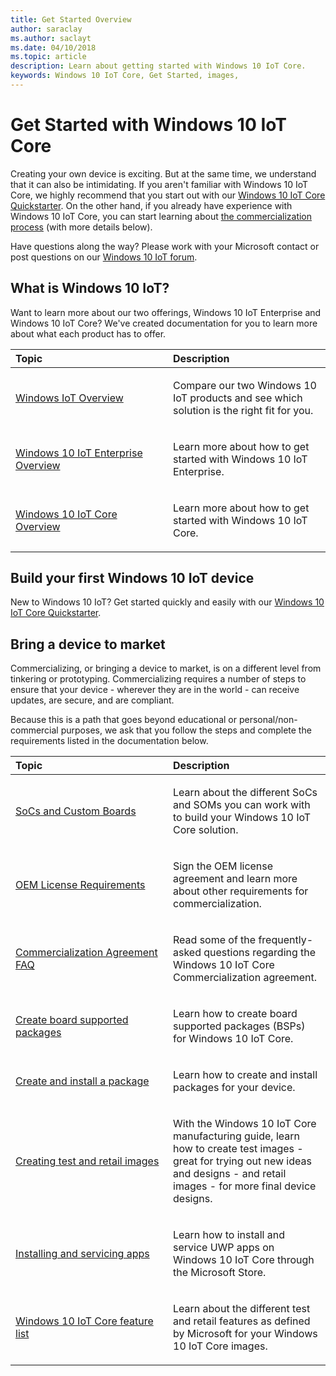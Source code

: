 ```yaml
--- 
title: Get Started Overview
author: saraclay 
ms.author: saclayt 
ms.date: 04/10/2018 
ms.topic: article 
description: Learn about getting started with Windows 10 IoT Core.
keywords: Windows 10 IoT Core, Get Started, images, 
--- 
```


# Get Started with Windows 10 IoT Core

Creating your own device is exciting. But at the same time, we understand that it can also be intimidating. If you aren't familiar with Windows 10 IoT Core, we highly recommend that you start out with our [Windows 10 IoT Core Quickstarter](tutorials/Tutorials.md). On the other hand, if you already have experience with Windows 10 IoT Core, you can start learning about [the commercialization process](https://docs.microsoft.com/en-us/windows/iot-core/commercialize-your-device/oemlicenserequirements) (with more details below). 

Have questions along the way? Please work with your Microsoft contact or post questions on our [Windows 10 IoT forum](https://social.msdn.microsoft.com/forums/en-US/home?forum=WindowsIoT).

## What is Windows 10 IoT?

Want to learn more about our two offerings, Windows 10 IoT Enterprise and Windows 10 IoT Core? We've created documentation for you to learn more about what each product has to offer.  

<table>
<colgroup>
<col width="50%" />
<col width="50%" />
</colgroup>
<thead>
<tr class="header">
<th align="left">Topic</th>
<th align="left">Description</th>
</tr>
</thead>
<tbody>

<tr class="odd">
<td align="left"><p><a href="windows-iot.md" data-raw-source="[Windows IoT Overview](windows-iot.md)">Windows IoT Overview</a></p></td>
<td align="left"><p>Compare our two Windows 10 IoT products and see which solution is the right fit for you.</p></td>
</tr>

<tr class="odd">
<td align="left"><p><a href="windows-iot-enterprise.md" data-raw-source="[Windows 10 IoT Enterprise Overview](windows-iot-enterprise.md)">Windows 10 IoT Enterprise Overview</a></p></td>
<td align="left"><p>Learn more about how to get started with Windows 10 IoT Enterprise.</p></td>
</tr>

<tr class="odd">
<td align="left"><p><a href="windows-iot-core.md" data-raw-source="[Windows 10 IoT Core Overview](windows-iot-core.md)">Windows 10 IoT Core Overview</a></p></td>
<td align="left"><p>Learn more about how to get started with Windows 10 IoT Core.</p></td>
</tr>

</tbody>
</table>


## Build your first Windows 10 IoT device

New to Windows 10 IoT? Get started quickly and easily with our [Windows 10 IoT Core Quickstarter](tutorials/Tutorials.md). 


## Bring a device to market

Commercializing, or bringing a device to market, is on a different level from tinkering or prototyping. Commercializing requires a number of steps to ensure that your device - wherever they are in the world - can receive updates, are secure, and are compliant. 

Because this is a path that goes beyond educational or personal/non-commercial purposes, we ask that you follow the steps and complete the requirements listed in the documentation below.

<table>
<colgroup>
<col width="50%" />
<col width="50%" />
</colgroup>
<thead>
<tr class="header">
<th align="left">Topic</th>
<th align="left">Description</th>
</tr>
</thead>
<tbody>

<tr class="odd">
<td align="left"><p><a href="learn-about-hardware/SoCsAndCustomBoards.md" data-raw-source="[SoCs and Custom Boards](learn-about-hardware/SoCsAndCustomBoards.md)">SoCs and Custom Boards</a></p></td>
<td align="left"><p>Learn about the different SoCs and SOMs you can work with to build your Windows 10 IoT Core solution.</p></td>
</tr>

<tr class="odd">
<td align="left"><p><a href="commercialize-your-device/oemlicenserequirements.md" data-raw-source="[OEM License Requirements](commercialize-your-device/oemlicenserequirements.md)">OEM License Requirements</a></p></td>
<td align="left"><p>Sign the OEM license agreement and learn more about other requirements for commercialization.</p></td>
</tr>

<tr class="odd">
<td align="left"><p><a href="commercialize-your-device/Agreement-FAQ.md" data-raw-source="[Commercialization Agreement FAQ](commercialize-your-device/Agreement-FAQ.md)">Commercialization Agreement FAQ</a></p></td>
<td align="left"><p>Read some of the frequently-asked questions regarding the Windows 10 IoT Core Commercialization agreement.</p></td>
</tr>

<tr class="odd">
<td align="left"><p><a href="build-your-image/createbsps.md" data-raw-source="[Create board supported packages](build-your-image/createbsps.md)">Create board supported packages</a></p></td>
<td align="left"><p>Learn how to create board supported packages (BSPs) for Windows 10 IoT Core.</p></td>
</tr>

<tr class="odd">
<td align="left"><p><a href="build-your-image/createinstallpackage.md" data-raw-source="[Create and install a package](build-your-image/createinstallpackage.md)">Create and install a package</a></p></td>
<td align="left"><p>Learn how to create and install packages for your device.</p></td>
</tr>

<tr class="odd">
<td align="left"><p><a href="https://docs.microsoft.com/en-us/windows-hardware/manufacture/iot/iot-core-manufacturing-guide" data-raw-source="[Creating test and retail images](https://docs.microsoft.com/en-us/windows-hardware/manufacture/iot/iot-core-manufacturing-guide)">Creating test and retail images</a></p></td>
<td align="left"><p>With the Windows 10 IoT Core manufacturing guide, learn how to create test images - great for trying out new ideas and designs - and retail images - for more final device designs.</p></td>
</tr>

<tr class="odd">
<td align="left"><p><a href="commercialize-your-device/installingandservicing.md" data-raw-source="[Installing and servicing apps](commercialize-your-device/installingandservicing.md)">Installing and servicing apps</a></p></td>
<td align="left"><p>Learn how to install and service UWP apps on Windows 10 IoT Core through the Microsoft Store.</p></td>
</tr>

<tr class="odd">
<td align="left"><p><a href="https://docs.microsoft.com/en-us/windows-hardware/manufacture/iot/iot-core-feature-list" data-raw-source="[Windows 10 IoT Core feature list](https://docs.microsoft.com/en-us/windows-hardware/manufacture/iot/iot-core-feature-list)">Windows 10 IoT Core feature list</a></p></td>
<td align="left"><p>Learn about the different test and retail features as defined by Microsoft for your Windows 10 IoT Core images.</p></td>
</tr>

</tbody>
</table>
